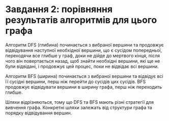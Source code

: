 # Завдання 2: порівняння результатів алгоритмів для цього графа

Алгоритм DFS (глибина) починається з вибраної вершини та продовжує відвідування наступної необхідної вершини, що є сусідом попередньої, переходячи все глибше у граф, доки не дійде до мертвого кінця, після чого він повертається назад, щоб знайти необхідні вершини, які ще не були відвідані, і продовжує цей процес, поки не відвідає всі вершини. 

Алгоритм BFS (ширина) починається з вибраної вершини та відвідує всі її сусідні вершини, перш ніж перейти до сусідів цих сусідів. BFS продовжує відвідувати вершини в ширину графа, перш ніж переходить глибше.

Шляхи відрізняються, тому що DFS та BFS мають різні стратегії для вивчення графа. Конкретні шляхи залежать від структури графа та порядку відвідування вершин. 
